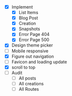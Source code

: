 - [x] Implement
    - [x] List Items
    - [x] Blog Post
    - [x] Creation
    - [x] Snapshots
    - [x] Error Page 404
    - [x] Error Page 500
- [x] Design theme picker
- [ ] Mobile responsive
- [x] Figure out navigation
- [ ] Favicon and loading update
- [x] scroll to top
- [ ] Audit
     - [ ] All posts
     - [ ] All creations
     - [ ] All Routes
